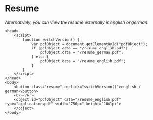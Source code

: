 # Resume

*Alternatively, you can view the resume externally in 
[english](/resume_english.pdf) or 
[german](/resume_german.pdf).*

~~~
<head>
	<script>
		function switchVersion() {
			var pdfObject = document.getElementById("pdfObject");
			if (pdfObject.data == "/resume_english.pdf") {
				pdfObject.data = "/resume_german.pdf";
			} else {
				pdfObject.data = "/resume_english.pdf";
			}
		}
	</script>
</head>
<body>
    <button class="resume" onclick="switchVersion()">english / german</button>
    <br></br>
	<object id="pdfObject" data="/resume_english.pdf" type="application/pdf" width="750px" height="1061px">
	</object>
</body>
~~~